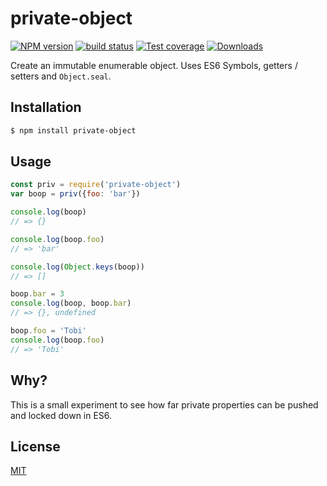# private-object
[![NPM version][npm-image]][npm-url]
[![build status][travis-image]][travis-url]
[![Test coverage][coveralls-image]][coveralls-url]
[![Downloads][downloads-image]][downloads-url]

Create an immutable enumerable object. Uses ES6 Symbols, getters / setters and
`Object.seal`.

## Installation
```bash
$ npm install private-object
```

## Usage
```js
const priv = require('private-object')
var boop = priv({foo: 'bar'})

console.log(boop)
// => {}

console.log(boop.foo)
// => 'bar'

console.log(Object.keys(boop))
// => []

boop.bar = 3
console.log(boop, boop.bar)
// => {}, undefined

boop.foo = 'Tobi'
console.log(boop.foo)
// => 'Tobi'
```

## Why?
This is a small experiment to see how far private properties can be pushed and
locked down in ES6.

## License
[MIT](https://tldrlegal.com/license/mit-license)

[npm-image]: https://img.shields.io/npm/v/private-object.svg?style=flat-square
[npm-url]: https://npmjs.org/package/private-object
[travis-image]: https://img.shields.io/travis/yoshuawuyts/private-object.svg?style=flat-square
[travis-url]: https://travis-ci.org/yoshuawuyts/private-object
[coveralls-image]: https://img.shields.io/coveralls/yoshuawuyts/private-object.svg?style=flat-square
[coveralls-url]: https://coveralls.io/r/yoshuawuyts/private-object?branch=master
[downloads-image]: http://img.shields.io/npm/dm/private-object.svg?style=flat-square
[downloads-url]: https://npmjs.org/package/private-object
